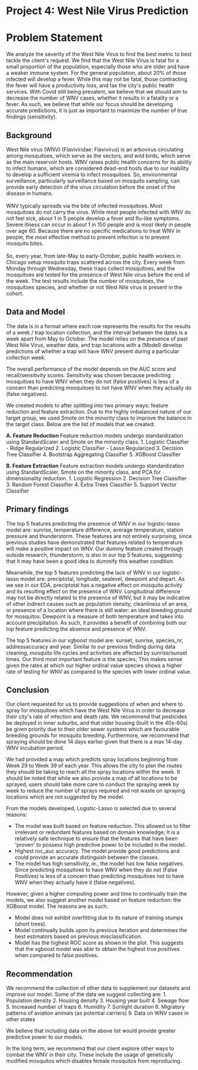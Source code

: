 # Project 4: West Nile Virus Prediction

# Problem Statement
We analyze the severity of the West Nile Virus to find the best metric to best tackle the client's request. We find that the West Nile Virus is fatal for a small proportion of the population, especially those who are older and have a weaker immune system. For the general population, about 20% of those infected will develop a fever. While this may not be fatal, those contracting the fever will have a productivity loss, and tax the city's public health services. With Covid still being prevalent, we believe that we should aim to decrease the number of WNV cases, whether it results in a fatality or a fever. As such, we believe that while our focus should be developing accurate predictions, it is just as important to maximize the number of true findings (sensitivity). 


## Background
West Nile virus (WNV) (Flaviviridae: Flavivirus) is an arbovirus circulating among mosquitoes, which serve as the vectors, and wild birds, which serve as the main reservoir hosts. WNV raises public health concerns for its ability to infect humans, which are considered dead-end hosts due to our inability to develop a sufficient viremia to infect mosquitoes. So, environmental surveillance, particularly surveillance based on mosquito sampling, can provide early detection of the virus circulation before the onset of the disease in humans.  
<br> WNV typically spreads via the bite of infected mosquitoes. Most mosquitoes do not carry the virus. While most people infected with WNV do not feel sick, about 1 in 5 people develop a fever and flu-like symptoms. Severe illness can occur in about 1 in 150 people and is most likely in people over age 60. Because there are no specific medications to treat WNV in people, the most effective method to prevent infection is to prevent mosquito bites. 
<br>
<br> So, every year, from late-May to early-October, public health workers in Chicago setup mosquito traps scattered across the city. Every week from Monday through Wednesday, these traps collect mosquitoes, and the mosquitoes are tested for the presence of West Nile virus before the end of the week. The test results include the number of mosquitoes, the mosquitoes species, and whether or not West Nile virus is present in the cohort. 

## Data and Model
The data is in a format where each row represents the results for the results of a week / trap location collection, and the interval between the dates is a week apart from May to October. The model relies on the presence of past West Nile Virus, weather data, and trap locations with a (Model) develop predictions of whether a trap will have WNV present during a particular collection week. 

The overall performance of the model depends on the AUC score and recall/sensitivity scores. Sensitivity was chosen because predicting mosquitoes to have WNV when they do not (false positives) is less of a concern than predicting mosquitoes to not have WNV when they actually do (false negatives). 

We created models to after splitting into two primary ways: feature reduction and feature extraction. Due to the highly imbalanced nature of our target group, we used Smote on the minority class to improve the balance in the target class. Below are the list of models that we created:

**A. Feature Reduction**
Feature reduction models undergo standardization using StandardScaler and Smote on the minority class.
    1. Logistic Classifier - Ridge Regularized
    2. Logistic Classifier - Lasso Regularized
    3. Decision Tree Classifier
    4. Bootstrap Aggregating Classifier
    5. XGBoost Classifier
    
**B. Feature Extraction**
Feature extraction models undergo standardization using StandardScaler, Smote on the minority class, and PCA for dimensionality reduction.
    1. Logistic Regression
    2. Decision Tree Classifier
    3. Random Forest Classifier
    4. Extra Trees Classifier
    5. Support Vector Classifier

## Primary findings

The top 5 features predicting the presence of WNV in our logistic-lasso model are: sunrise, temperature difference, average temperature, station pressure and thunderstorm. These features are not entirely surprising, since previous studies have demonstrated that features related to temperature will make a positive impact on WNV. Our dummy feature created through outside research, thunderstorm, is also in our top 5 features, suggesting that it may have been a good idea to dummify this weather condition.

Meanwhile, the top 5 features predicting the lack of WNV in our logistic-lasso model are: preciptotal, longitude, sealevel, dewpoint and depart. As we see in our EDA, preciptotal has a negative effect on mosquito activity and its resulting effect on the presence of WNV. Longitudinal difference may not be directly related to the presence of WNV, but it may be indicative of other indirect causes such as population density, cleanliness of an area, or presence of a location where there is still water: an ideal breeding ground for mosquitos. Dewpoint is a measure of both temperature and takes into account precipitation. As such, it provides a benefit of combining both our top feature predicting the absence and presence of WNV.

The top 5 features in our xgboost model are: sunset, sunrise, species_nr, addressaccuracy and year. Similar to our  previous finding during data cleaning, mosquito life cycles and activities are affected by sunrise/sunset times. Our third most important feature is the species; This makes sense given the rates at which our higher ordinal value species shows a higher rate of testing for WNV as compared to the species with lower ordinal value.

## Conclusion
Our client requested for us to provide suggestions of when and where to spray for mosquitoes which have the West Nile Virus in order to decrease their city's rate of infection and death rate. We recommend that pesticides be deployed in inner suburbs, and that older housing (built in the 40s-60s) be given priority due to their older sewer systems which are favourable breeding grounds for mosquito breeding. Furthermore, we recommend that spraying should be done 14 days earlier given that there is a max 14-day WNV incubation period. 

We had provided a map which predicts spray locations beginning from Week 29 to Week 39 of each year. This allows the city to plan the routes they should be taking to reach all the spray locations within the week. It should be noted that while we also provide a map of all locations to be sprayed, users should take more care to conduct the spraying week by week to reduce the number of sprays required and not waste on spraying locations which are not suggested by the model.

From the models developed, Logistic-Lasso is selected due to several reasons:
* The model was built based on feature reduction. This allowed us to filter irrelevant or redundant features based on domain knowledge; It is a relatively safe technique to ensure that the features that have been 'proven' to possess high predictive power to be included in the model. 
* Highest roc_auc accuracy.  The model provide good predictions and could provide an accurate distinguish between the classes. 
* The model has high sensitivity, ie., the model has low false negatives. Since predicting mosquitoes to have WNV when they do not (False Positives) is less of a concern than predicting mosquitoes not to have WNV when they actually have it (false negatives). 

However, given a higher computing power and time to continually train the models, we also suggest another model based on feature reduction: the XGBoost model. The reasons are as such:
* Model does not exhibit overfitting due to its nature of training stumps (short trees).
* Model continually builds upon its previous iteration and determines the best estimators based on previous misclassification.
* Model has the highest ROC score as shown in the plot. This suggests that the xgboost model was able to obtain the highest true positives when compared to false positives.


## Recommendation
We recommend the collection of other data to supplement our datasets and improve our model. Some of the data we suggest collecting are:
    1. Population density
    2. Housing density
    3. Housing year built
    4. Sewage flow
    5. Increased number of traps 
    6. Humidity
    7. Sunlight duration
    8. Migratory patterns of aviation animals (as potential carriers)
    9. Data on WNV cases in other states

We believe that including data on the above list would provide greater predictive power to our models.

In the long term, we recommend that our client explore other ways to combat the WNV in their city. These include the usage of genetically modified mosquitos which disables female mosquitos from reproducing.